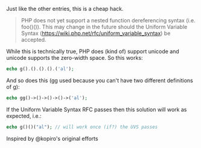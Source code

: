 Just like the other entries, this is a cheap hack.

>PHP does not yet support a nested function dereferencing syntax (i.e. foo()()).
>This may change in the future should the Uniform Variable Syntax
>(https://wiki.php.net/rfc/uniform_variable_syntax) be accepted.

While this is technically true, PHP does (kind of) support unicode and unicode
supports the zero-width space. So this works:

```php
echo g().​().​().​().​('al');
```

And so does this (gg used because you can't have two different definitions of
g):

```php
echo gg()->​()->​()->​()->​('al');
```

If the Uniform Variable Syntax RFC passes then this solution will work as
expected, i.e.:

```php
echo g()()("al"); // will work once (if?) the UVS passes
```

Inspired by @kopiro's original efforts
